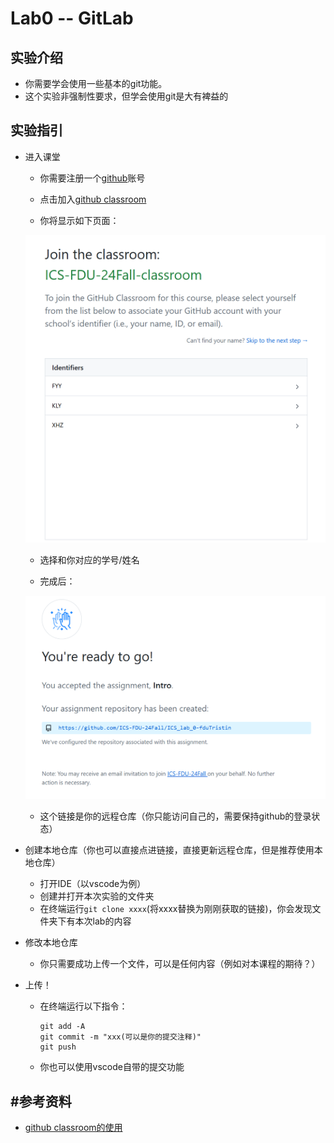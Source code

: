 # Lab0 -- GitLab

## 实验介绍



* 你需要学会使用一些基本的git功能。
* 这个实验非强制性要求，但学会使用git是大有裨益的

## 实验指引

* 进入课堂
  * 你需要注册一个[github](https://github.com/)账号
  * 点击加入[github classroom](https://classroom.github.com/a/VxWMuuOe)

  * 你将显示如下页面：

  ![1](1.png)

  * 选择和你对应的学号/姓名

  * 完成后：

  ![2](2.png)

  * 这个链接是你的远程仓库（你只能访问自己的，需要保持github的登录状态）

* 创建本地仓库（你也可以直接点进链接，直接更新远程仓库，但是推荐使用本地仓库）
  * 打开IDE（以vscode为例）
  * 创建并打开本次实验的文件夹
  * 在终端运行`git clone xxxx`(将xxxx替换为刚刚获取的链接)，你会发现文件夹下有本次lab的内容

* 修改本地仓库
  * 你只需要成功上传一个文件，可以是任何内容（例如对本课程的期待？）

* 上传！
  * 在终端运行以下指令：

    ```shell
    git add -A
    git commit -m "xxx(可以是你的提交注释)"
    git push
    ```

  * 你也可以使用vscode自带的提交功能

## #参考资料

* [github classroom的使用](https://www.bilibili.com/video/BV12L41147r7?vd_source=4c29bc15f944e68c9ed01279da29e70e)

